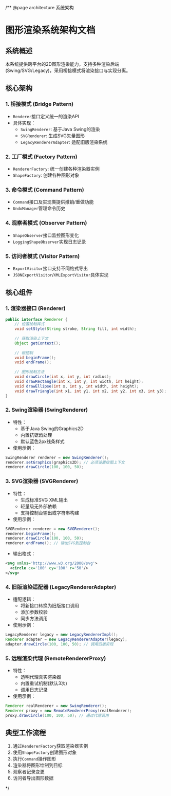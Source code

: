 /** @page architecture 系统架构

# 图形渲染系统架构文档


## 系统概述
本系统提供跨平台的2D图形渲染能力，支持多种渲染后端(Swing/SVG/Legacy)，采用桥接模式将渲染接口与实现分离。

## 核心架构

### 1. 桥接模式 (Bridge Pattern)
- `Renderer`接口定义统一的渲染API
- 具体实现：
  - `SwingRenderer`: 基于Java Swing的渲染
  - `SVGRenderer`: 生成SVG矢量图形
  - `LegacyRendererAdapter`: 适配旧版渲染系统

### 2. 工厂模式 (Factory Pattern)
- `RendererFactory`: 统一创建各种渲染器实例
- `ShapeFactory`: 创建各种图形对象

### 3. 命令模式 (Command Pattern)
- `Command`接口及实现类提供撤销/重做功能
- `UndoManager`管理命令历史

### 4. 观察者模式 (Observer Pattern)
- `ShapeObserver`接口监控图形变化
- `LoggingShapeObserver`实现日志记录

### 5. 访问者模式 (Visitor Pattern)
- `ExportVisitor`接口支持不同格式导出
- `JSONExportVisitor`/`XMLExportVisitor`具体实现

## 核心组件

### 1. 渲染器接口 (Renderer)
```java
public interface Renderer {
    // 设置绘制样式
    void setStyle(String stroke, String fill, int width);
    
    // 获取渲染上下文
    Object getContext();
    
    // 帧控制
    void beginFrame();
    void endFrame();
    
    // 图形绘制方法
    void drawCircle(int x, int y, int radius);
    void drawRectangle(int x, int y, int width, int height);
    void drawEllipse(int x, int y, int width, int height);
    void drawTriangle(int x1, int y1, int x2, int y2, int x3, int y3);
}
```

### 2. Swing渲染器 (SwingRenderer)
- 特性：
  - 基于Java Swing的Graphics2D
  - 内置抗锯齿处理
  - 默认蓝色2px线条样式
- 使用示例：
```java
SwingRenderer renderer = new SwingRenderer();
renderer.setGraphics(graphics2D); // 必须设置绘图上下文
renderer.drawCircle(100, 100, 50);
```

### 3. SVG渲染器 (SVGRenderer)
- 特性：
  - 生成标准SVG XML输出
  - 轻量级无外部依赖
  - 支持控制台输出或字符串构建
- 使用示例：
```java
SVGRenderer renderer = new SVGRenderer();
renderer.beginFrame();
renderer.drawCircle(100, 100, 50);
renderer.endFrame(); // 输出SVG到控制台
```
- 输出格式：
```xml
<svg xmlns='http://www.w3.org/2000/svg'>
  <circle cx='100' cy='100' r='50'/>
</svg>
```

### 4. 旧版渲染适配器 (LegacyRendererAdapter)
- 适配逻辑：
  - 将新接口转换为旧版接口调用
  - 添加参数校验
  - 同步方法调用
- 使用示例：
```java
LegacyRenderer legacy = new LegacyRendererImpl();
Renderer adapter = new LegacyRendererAdapter(legacy);
adapter.drawCircle(100, 100, 50); // 调用旧版实现
```

### 5. 远程渲染代理 (RemoteRendererProxy)
- 特性：
  - 透明代理真实渲染器
  - 内置重试机制(默认3次)
  - 调用日志记录
- 使用示例：
```java
Renderer realRenderer = new SwingRenderer();
Renderer proxy = new RemoteRendererProxy(realRenderer);
proxy.drawCircle(100, 100, 50); // 通过代理调用
```

## 典型工作流程

1. 通过`RendererFactory`获取渲染器实例
2. 使用`ShapeFactory`创建图形对象
3. 执行`Command`操作图形
4. 渲染器将图形绘制到目标
5. 观察者记录变更
6. 访问者导出图形数据

*/
